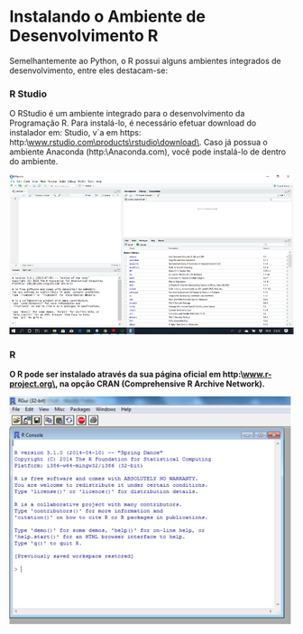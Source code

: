 # Instalando o Ambiente de Desenvolvimento R

Semelhantemente ao Python, o R possui alguns ambientes integrados de desenvolvimento, entre eles destacam-se:

### <b> R Studio</b>

O RStudio é um ambiente integrado para o desenvolvimento da Programação R. Para instalá-lo, é necessário efetuar download do instalador em: Studio, v´a em https:
http:\\www.rstudio.com\products\rstudio\download\. Caso já possua o ambiente Anaconda (http:\\Anaconda.com), você pode instalá-lo de dentro do ambiente.

![rstudio](/markdowns/imagens/rstudio.png)


### <b>R<b>
O R pode ser instalado através da sua página oficial em http:\\www.r-project.org\, na opção CRAN (Comprehensive R Archive Network). 

![rstudio](/markdowns/imagens/r.png)
